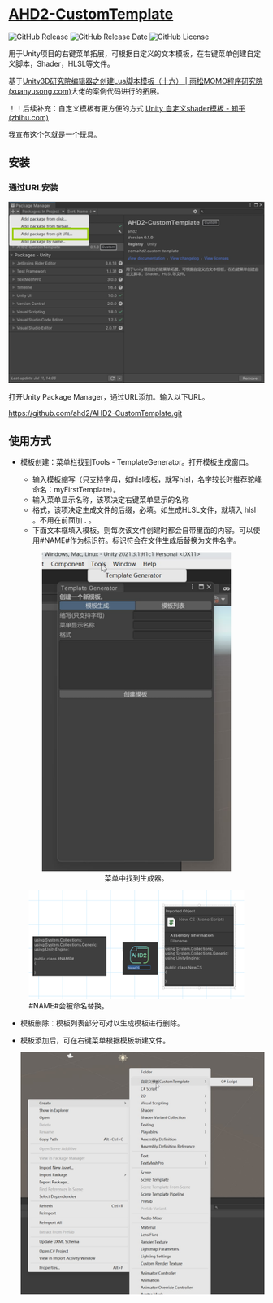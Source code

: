 # **[AHD2-CustomTemplate](https://github.com/ahd2/AHD2-CustomTemplate)**

<img alt="GitHub Release" src="https://img.shields.io/github/v/release/ahd2/AHD2-CustomTemplate?style=for-the-badge"> <img alt="GitHub Release Date" src="https://img.shields.io/github/release-date/ahd2/AHD2-CustomTemplate?style=for-the-badge"> <img alt="GitHub License" src="https://img.shields.io/github/license/ahd2/AHD2-CustomTemplate?style=for-the-badge">

用于Unity项目的右键菜单拓展，可根据自定义的文本模板，在右键菜单创建自定义脚本，Shader，HLSL等文件。

基于[Unity3D研究院编辑器之创建Lua脚本模板（十六） | 雨松MOMO程序研究院 (xuanyusong.com)](https://www.xuanyusong.com/archives/3732)大佬的案例代码进行的拓展。

！！后续补充：自定义模板有更方便的方式 [Unity 自定义shader模板 - 知乎 (zhihu.com)](https://zhuanlan.zhihu.com/p/693947160)

我宣布这个包就是一个玩具。

## 安装

### 通过URL安装

<img src="https://github.com/ahd2/AHD2-DocsRepo/blob/main/AHD2_CustomTemplate/1.png?raw=true" alt="1" style="zoom:50%;" />

打开Unity Package Manager，通过URL添加。输入以下URL。

https://github.com/ahd2/AHD2-CustomTemplate.git

## 使用方式

* 模板创建：菜单栏找到Tools - TemplateGenerator。打开模板生成窗口。

  * 输入模板缩写（只支持字母，如hlsl模板，就写hlsl，名字较长时推荐驼峰命名：myFirstTemplate）。
  * 输入菜单显示名称，该项决定右键菜单显示的名称
  * 格式，该项决定生成文件的后缀，必填。如生成HLSL文件，就填入 hlsl 。不用在前面加  .    。
  * 下面文本框填入模板。则每次该文件创建时都会自带里面的内容。可以使用#NAME#作为标识符。标识符会在文件生成后替换为文件名字。

<div align="center">
    <figure style="text-align: center;">
        <img src="https://github.com/ahd2/AHD2-DocsRepo/blob/main/AHD2_CustomTemplate/2.png?raw=true" style="zoom: 80%;" />
        <figcaption>菜单中找到生成器。</figcaption>
    </figure>
</div>

  <figure>   <img src="https://github.com/ahd2/AHD2-DocsRepo/blob/main/AHD2_CustomTemplate/3.png?raw=true" alt="#NAME#会被命名替换。">   <figcaption>#NAME#会被命名替换。</figcaption> </figure>

* 模板删除：模板列表部分可对以生成模板进行删除。

* 模板添加后，可在右键菜单根据模板新建文件。

  <img src="https://github.com/ahd2/AHD2-DocsRepo/blob/main/AHD2_CustomTemplate/4.png?raw=true" style="zoom:50%;" />
